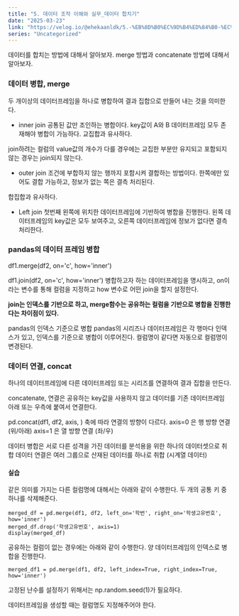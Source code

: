 ```yaml
---
title: "5. 데이터 조작 이해와 실무_데이터 합치기"
date: "2025-03-23"
link: "https://velog.io/@ehekaanldk/5.-%EB%8D%B0%EC%9D%B4%ED%84%B0-%EC%A1%B0%EC%9E%91-%EC%9D%B4%ED%95%B4%EC%99%80-%EC%8B%A4%EB%AC%B4%EB%8D%B0%EC%9D%B4%ED%84%B0-%ED%95%A9%EC%B9%98%EA%B8%B0"
series: "Uncategorized"
---
```


<p>데이터를 합치는 방법에 대해서 알아보자. merge 방법과 concatenate 방법에 대해서 알아보자.</p>
<h3 id="데이터-병합-merge">데이터 병합, merge</h3>
<p>두 개이상의 데이터프레임을 하나로 병합하여 결과 집합으로 만들어 내는 것을 의미한다.</p>
<ul>
<li>inner join
공통된 값만 조인하는 병합이다. key값이 A와 B 데이터프레임 모두 존재해야 병합이 가능하다. 
교집합과 유사하다. </li>
</ul>
<p>join하려는 컬럼의 value값의 개수가 다를 경우에는 교집한 부분만 유지되고 포함되지 않는 경우는 join되지 않는다. </p>
<ul>
<li>outer join
조건에 부합하지 않는 행까지 포함시켜 결합하는 방법이다. 한쪽에만 있어도 결합 가능하고, 정보가 없는 쪽은 결측 처리된다. </li>
</ul>
<p>합집합과 유사하다. </p>
<ul>
<li>Left join
첫번째 왼쪽에 위치한 데이터프레임에 기반하여 병합을 진행한다. 왼쪽 데이터프레임의 key값은 모두 보여주고, 오른쪽 데이터프레임에 정보가 없다면 결측 처리한다. </li>
</ul>
<h3 id="pandas의-데이터-프레임-병합">pandas의 데이터 프레임 병합</h3>
<p>df1.merge(df2, on='c', how='inner')</p>
<p>df1.join(df2, on='c', how='inner')
병합하고자 하는 데이터프레임을 명시하고, on이라는 변수를 통해 컬럼을 지정하고 how 변수로 어떤 join을 할지 설정한다. </p>
<p><strong>join는 인덱스를 기반으로 하고, merge함수는 공유하는 컬럼을 기반으로 병합을 진행한다는 차이점이 있다.</strong></p>
<p>pandas의 인덱스 기준으로 병합
pandas의 시리즈나 데이터프레임은 각 행마다 인덱스가 있고, 인덱스를 기준으로 병합이 이루어진다. 컬럼명이 같다면 자동으로 컬럼명이 변경된다. </p>
<h3 id="데이터-연결-concat">데이터 연결, concat</h3>
<p>하나의 데이터프레임에 다른 데이터프레임 또는 시리즈를 연결하여 결과 집합을 만든다. </p>
<p>concatenate, 연결은 공유하는 key값을 사용하지 않고 데이터를 기존 데이터프레임 아래 또는 우측에 붙여서 연결한다. </p>
<p>pd.concat(df1, df2, axis, )
축에 따라 연결의 방향이 다르다. 
axis=0 은 행 방향 연결 (위/아래)
axis=1 은 열 방향 연결 (좌/우)</p>
<p>데이터 병합은 서로 다른 성격을 가진 데이터를 분석용을 위한 하나의 데이터셋으로 취합
데이터 연결은 여러 그룹으로 산재된 데이터를 하나로 취합 (시계열 데이터)</p>
<h4 id="실습">실습</h4>
<p>같은 의미를 가지는 다른 컬럼명에 대해서는 아래와 같이 수행한다. 두 개의 공통 키 중 하나를 삭제해준다. </p>
<pre><code>merged_df = pd.merge(df1, df2, left_on='학번', right_on='학생고유번호', how='inner')
merged_df.drop('학생고유번호', axis=1)
display(merged_df)</code></pre><p>공유하는 컬럼이 없는 경우에는 아래와 같이 수행한다. 양 데이터프레임의 인덱스로 병합을 진행한다. </p>
<pre><code>merged_df1 = pd.merge(df1, df2, left_index=True, right_index=True, how='inner')</code></pre><p>고정된 난수를 설정하기 위해서는 np.random.seed(1)가 필요하다. </p>
<p>데이터프레임을 생성할 때는 컬럼명도 지정해주어야 한다. </p>
